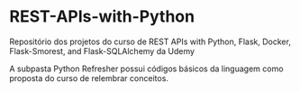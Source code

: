 # REST-APIs-with-Python
Repositório dos projetos do curso de REST APIs with Python, Flask, Docker, Flask-Smorest, and Flask-SQLAlchemy da Udemy


A subpasta Python Refresher possui códigos básicos da linguagem como proposta do curso de relembrar conceitos.
